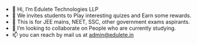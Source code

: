 - 👋 Hi, I’m Edulete Technologies LLP
- 👀 We invites students to Play interesting quizes and Earn some rewards.
- 🌱 This is for JEE mains, NEET, SSC, other government exams aspirants.
- 💞️ I’m looking to collaborate on People who are currently studying.
- 📫 you can reach by mail us at admin@edulete.in

<!---
edulete/edulete is a ✨ special ✨ repository because its `README.md` (this file) appears on your GitHub profile.
You can click the Preview link to take a look at your changes.
--->
